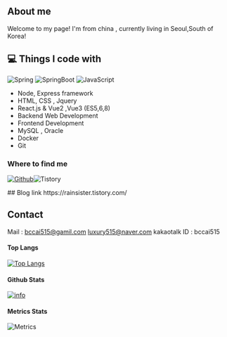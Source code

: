 
## About me

Welcome to my page! I'm from china , currently living in Seoul,South of Korea!

## 💻 Things I code with

<p>
<img alt="Spring" src="https://img.shields.io/badge/Spring-%2312100E.svg?&style=for-the-badge&logo=Spring&logoColor=grean?&labelColor=white" />
<img alt="SpringBoot" src="https://img.shields.io/badge/SpringBoot-%2312100E.svg?&style=for-the-badge&logo=Spring&logoColor=white?&labelColor=white"/>
<img alt="JavaScript" src="https://img.shields.io/badge/javascript%20-%23323330.svg?&style=for-the-badge&logo=javascript&logoColor=%23F7DF1E"/>
</p>

- Node, Express framework
- HTML, CSS , Jquery
- React.js & Vue2 ,Vue3 (ES5,6,8)
- Backend Web Development
- Frontend Development
- MySQL , Oracle
- Docker
- Git
<h3>Where to find me</h3>
<p><a href="https://github.com/luxury515" target="_blank"><img alt="Github" src="https://img.shields.io/badge/GitHub-%2312100E.svg?&style=for-the-badge&logo=Github&logoColor=white" /></a><img alt="Tistory" src="https://img.shields.io/badge/tistory-%FFFFF.svg?&style=for-the-badge&logo=tistory&logoColor=black" /></a>
</p>
## Blog link
https://rainsister.tistory.com/

## Contact
Mail : bccai515@gamil.com luxury515@naver.com
kakaotalk ID : bccai515
#### Top Langs
[![Top Langs](https://github-readme-stats.vercel.app/api/top-langs/?username=luxury515&layout=compact)](https://github.com/luxury515/github-readme-stats)
#### Github Stats
[![info](https://github-readme-stats.vercel.app/api?username=luxury515&count_private=true&show_icons=true&line_height=25&theme=radical)](https://github.com/luxury515/github-readme-stats)

#### Metrics Stats
![Metrics](https://metrics.lecoq.io/luxury515?template=classic&base=header%2C%20activity%2C%20community%2C%20repositories%2C%20metadata&base.indepth=false&base.hireable=false&base.skip=false&config.timezone=Asia%2FSeoul)

